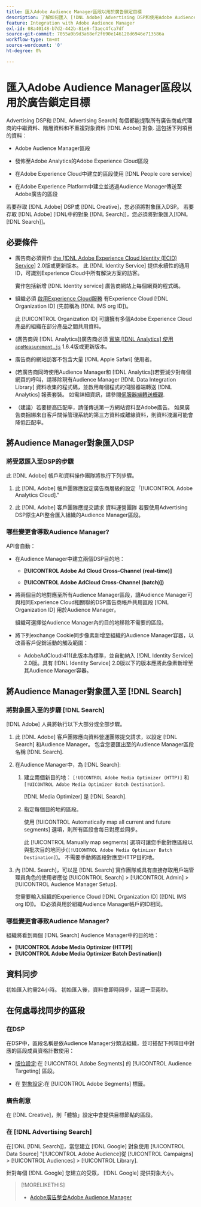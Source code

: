 ```yaml
---
title: 匯入Adobe Audience Manager區段以用於廣告鎖定目標
description: 了解如何匯入 [!DNL Adobe] Advertising DSP和使用Adobe Audience Manager搜尋對象
feature: Integration with Adobe Audience Manager
exl-id: 08a40148-b7d2-442b-81e8-f3aec4fca7df
source-git-commit: 7055a9b9d3a68ef2f690e146128d6946e713586a
workflow-type: tm+mt
source-wordcount: '0'
ht-degree: 0%

---
```


# 匯入Adobe Audience Manager區段以用於廣告鎖定目標

Advertising DSP和 [!DNL Advertising Search] 每個都能提取所有廣告商或代理商的中繼資料、階層資料和不重複對象資料 [!DNL Adobe] 對象<!-- segments or audiences? Standardize terms per AAM's docs -->. 這包括下列項目的資料：

* Adobe Audience Manager區段

* 發佈至Adobe Analytics的Adobe Experience Cloud區段

* 在Adobe Experience Cloud中建立的區段使用 [!DNL People core service]

* 在Adobe Experience Platform中建立並透過Audience Manager傳送至Adobe廣告的區段

若要存取 [!DNL Adobe] DSP或 [!DNL Creative]，您必須將對象匯入DSP。 若要存取 [!DNL Adobe] [!DNL中的對象 [!DNL Search]]，您必須將對象匯入[!DNL [!DNL Search]]。

## 必要條件

* 廣告商必須實作 [the [!DNL Adobe Experience Cloud Identity (ECID) Service]](https://experienceleague.adobe.com/docs/id-service/using/intro/overview.html) 2.0版或更新版本。 此 [!DNL Identity Service] 提供永續性的通用ID，可識別Experience Cloud中所有解決方案的訪客。

   實作包括新增 [!DNL Identity service] 廣告商網站上每個網頁的程式碼。

* 組織必須 [啟用Experience Cloud服務](https://experienceleague.adobe.com/docs/core-services/interface/services/core-services.html) 有Experience Cloud [!DNL Organization ID] (先前稱為 [!DNL IMS org ID])。

   此 [!UICONTROL Organization ID] 可讓擁有多個Adobe Experience Cloud產品的組織在部分產品之間共用資料。

* (廣告商與 [!DNL Analytics])廣告商必須 [實施 [!DNL Analytics] 使用 `appMeasurement.js`](https://experienceleague.adobe.com/docs/analytics/implementation/js/overview.html) 1.6.4版或更新版本。

* 廣告商的網站訪客不包含大量 [!DNL Apple Safari] 使用者。

* (若廣告商同時使用Audience Manager和 [!DNL Analytics])若要減少對每個網頁的呼叫，請移除現有Audience Manager [!DNL Data Integration Library] 資料收集的程式碼，並啟用每個程式的伺服器端轉送 [!DNL Analytics] 報表套裝。 如需詳細資訊，請參閱[伺服器端轉送概觀](https://experienceleague.adobe.com/docs/analytics/admin/admin-tools/server-side-forwarding/ssf.html).

* （建議）若要提高匹配率，請僅傳送第一方網站資料至Adobe廣告。 如果廣告商捆綁來自客戶關係管理系統的第三方資料或離線資料，則資料洩漏可能會降低匹配率。

## 將Audience Manager對象匯入DSP

### 將受眾匯入至DSP的步驟

此 [!DNL Adobe] 帳戶和資料操作團隊將執行下列步驟。

1. 此 [!DNL Adobe] 帳戶團隊應設定廣告商層級的設定「[!UICONTROL Adobe Analytics Cloud].&quot;

1. 此 [!DNL Adobe] 客戶團隊應提交請求<!-- Submit a request as a JIRA task? --> 資料運營團隊<!-- implementation team? --> 若要使用Advertising DSP原生API整合匯入組織的Audience Manager區段。

### 哪些變更會導致Audience Manager?

API會自動：

* 在Audience Manager中建立兩個DSP目的地：

   * **[!UICONTROL Adobe Ad Cloud Cross-Channel (real-time)]**

   * **[!UICONTROL Adobe AdCloud Cross-Channel (batch)])**

* 將兩個目的地對應至所有Audience Manager區段，讓Audience Manager可與相同Experience Cloud相關聯的DSP廣告商帳戶共用區段 [!DNL Organization ID] 用於Audience Manager。 <!-- Verify -->

   組織可選擇從Audience Manager內的目的地移除不需要的區段。

* 將下列exchange Cookie同步像素新增至組織的Audience Manager容器，以改善客戶促銷活動的觸及範圍：

   * AdobeAdCloud:411(此版本為標準，並自動納入 [!DNL Identity Service] 2.0版。具有 [!DNL Identity Service] 2.0版以下的版本應將此像素新增至其Audience Manager容器。

## 將Audience Manager對象匯入至 [!DNL Search]

### 將對象匯入至的步驟 [!DNL Search]

[!DNL Adobe] 人員將執行以下大部分或全部步驟。

1. 此 [!DNL Adobe] 客戶團隊應向資料營運團隊提交請求，以設定 [!DNL Search] 和Audience Manager。 包含您要匯出至的Audience Manager區段名稱 [!DNL Search].

1. 在Audience Manager中，為 [!DNL Search]:

   1. 建立兩個新目的地： `[!UICONTROL Adobe Media Optimizer (HTTP)]` 和 `[!UICONTROL Adobe Media Optimizer Batch Destination]`.

      [!DNL Media Optimizer] 是 [!DNL Search].

   1. 指定每個目的地的區段。

      使用 [!UICONTROL Automatically map all current and future segments] 選項，則所有區段會每日對應並同步。

      此 [!UICONTROL Manually map segments] 選項可讓您手動對應區段以與批次目的地同步(`[!UICONTROL Adobe Media Optimizer Batch Destination]`)。 不需要手動將區段對應至HTTP目的地。

1. 內 [!DNL Search]，可以是 [!DNL Search] 實作團隊或具有直接存取用戶端管理員角色的使用者應從 [!UICONTROL Search] > [!UICONTROL Admin] > [!UICONTROL Audience Manager Setup].

   您需要輸入組織的Experience Cloud [!DNL Organization ID] ([!DNL IMS org ID])。 ID必須與用於組織Audience Manager帳戶的ID相同。

### 哪些變更會導致Audience Manager?

組織將看到兩個 [!DNL Search] Audience Manager中的目的地：

* **[!UICONTROL Adobe Media Optimizer (HTTP)]**
* **[!UICONTROL Adobe Media Optimizer Batch Destination])**

## 資料同步

初始匯入約需24小時。 初始匯入後，資料會即時同步，延遲一至兩秒。

<!--
### How DSP Syncs the Data

DSP syncs the data automatically using the [!DNL Adobe Experience Cloud Identity (ECID) Service]. During synchronization, the [!DNL ECID Service] calls Adobe Advertising at [!DNL cm.eversttech.net]. Because Adobe Advertising is a trusted domain, ID syncs take place from parent pages rather than within the destination publishing iframes, as they do with most third-party activation partners. Audience Manager identifies unique users by device IDs, using the [Audience Manager [!DNL Unique User ID (AAM UUID)]](https://experienceleague.adobe.com/docs/audience-manager/user-guide/reference/ids-in-aam.html#global-device-ids), also called the [!DNL Device ID].

![Synchronization of [!DNL Adobe] audiences in DSP](/help/integrations/assets/audience-manager-sync.png)

### How Search Syncs the Data
-->

<!-- 
Segment membership data is sent only after one of the following events occurs:

* (Advertisers with DSP):

  * The segment is targeted in an Adobe Advertising display ad.

  * The segment is added to the [!DNL Adobe AdCloud Cross-Channel] batch and real-time destinations within the Audience Manager user interface.

* (Advertisers with [!DNL Search]):

  * The segment is targeted in an Adobe Advertising search ad.

  * The segment is added to the [!DNL Adobe Media Optimizer] batch and HTTP destinations within the Audience Manager user interface.
 -->
<!-- Is membership data/whatever available in Creative? If so, does it show the same as DSP? -->

## 在何處尋找同步的區段

### 在DSP

在DSP中，區段名稱是依Audience Manager分類法組織，並可搭配下列項目中對應的區段成員資格計數使用：

* [版位設定](/help/dsp/campaign-management/placements/placement-settings.md#audience-targeting):在 [!UICONTROL Adobe Segments] 的 [!UICONTROL Audience Targeting] 區段。

* 在 [對象設定](/help/dsp/audiences/audience-settings.md):在 [!UICONTROL Adobe Segments] 標籤。

### 廣告創意

在 [!DNL Creative]，則「體驗」設定中會提供目標節點的區段。

### 在 [!DNL Advertising Search]

在[!DNL [!DNL Search]]，當您建立 [!DNL Google] 對象使用 [!UICONTROL Data Source] &quot;[!UICONTROL Adobe Audience]從 [!UICONTROL Campaigns] > [!UICONTROL Audiences] > [!UICONTROL Library].

針對每個 [!DNL Google] 您建立的受眾， [!DNL Google] 提供對象大小。

>[!MORELIKETHIS]
>
>* [Adobe廣告整合Adobe Audience Manager](/help/integrations/audience-manager/overview.md)

